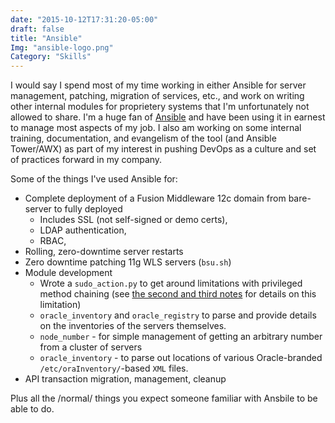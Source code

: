 ```yaml
---
date: "2015-10-12T17:31:20-05:00"
draft: false
title: "Ansible"
Img: "ansible-logo.png"
Category: "Skills"
---
```


I would say I spend most of my time working in either Ansible for server management, patching,
migration of services, etc., and work on writing other internal modules for proprietery systems
that I'm unfortunately not allowed to share.  I'm a huge fan of [Ansible](http://ansible.com)
and have been using it in earnest to manage most aspects of my job.  I also am working on
some internal training, documentation, and evangelism of the tool (and Ansible Tower/AWX) as
part of my interest in pushing DevOps as a culture and set of practices forward in my company.

Some of the things I've used Ansible for:

* Complete deployment of a Fusion Middleware 12c domain from bare-server to fully deployed
  * Includes SSL (not self-signed or demo certs),
  * LDAP authentication,
  * RBAC,
* Rolling, zero-downtime server restarts
* Zero downtime patching 11g WLS servers (`bsu.sh`)
* Module development
  * Wrote a `sudo_action.py` to get around limitations with privileged method chaining (see
    [the second and third notes](http://docs.ansible.com/ansible/become.html#sudo-and-su-still-work) for details
    on this limitation)
  * `oracle_inventory` and `oracle_registry` to parse and provide details on the inventories of the servers
    themselves.
  * `node_number` - for simple management of getting an arbitrary number from a cluster of servers
  * `oracle_inventory` - to parse out locations of various Oracle-branded `/etc/oraInventory/`-based `XML` files.
* API transaction migration, management, cleanup

Plus all the /normal/ things you expect someone familiar with Ansbile to be able to do.
